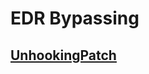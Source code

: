 # EDR Bypassing



## [UnhookingPatch](https://github.com/TheD1rkMtr/UnhookingPatch/tree/main#unhookingpatch) <a href="#user-content-unhookingpatch" id="user-content-unhookingpatch"></a>

## &#x20;<a href="#user-content-unhookingpatch" id="user-content-unhookingpatch"></a>
